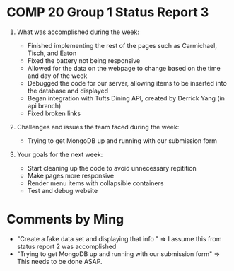# COMP 20 Group 1 Status Report 3

1. What was accomplished during the week:
    * Finished implementing the rest of the pages such as Carmichael, Tisch, and Eaton
    * Fixed the battery not being responsive
    * Allowed for the data on the webpage to change based on the time and day of the week
    * Debugged the code for our server, allowing items to be inserted into the database and displayed
    * Began integration with Tufts Dining API, created by Derrick Yang (in api branch)
    * Fixed broken links


2. Challenges and issues the team faced during the week:
    * Trying to get MongoDB up and running with our submission form

3. Your goals for the next week:
    * Start cleaning up the code to avoid unnecessary repitition
    * Make pages more responsive
    * Render menu items with collapsible containers
    * Test and debug website
    
# Comments by Ming
* "Create a fake data set and displaying that info " => I assume this from status report 2 was accomplished
* "Trying to get MongoDB up and running with our submission form" => This needs to be done ASAP.
